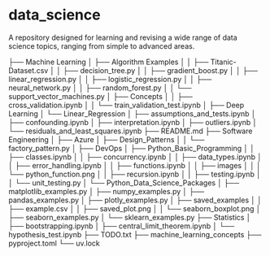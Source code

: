 # data_science

A repository designed for learning and revising a wide range of data science topics, ranging from simple to advanced areas.

├── Machine Learning
│   ├── Algorithm Examples
│   │   ├── Titanic-Dataset.csv
│   │   ├── decision_tree.py
│   │   ├── gradient_boost.py
│   │   ├── linear_regression.py
│   │   ├── logistic_regression.py
│   │   ├── neural_network.py
│   │   ├── random_forest.py
│   │   └── support_vector_machines.py
│   ├── Concepts
│   │   ├── cross_validation.ipynb
│   │   └── train_validation_test.ipynb
│   ├── Deep Learning
│   └── Linear_Regression
│       ├── assumptions_and_tests.ipynb
│       ├── confounding.ipynb
│       ├── interpretation.ipynb
│       ├── outliers.ipynb
│       └── residuals_and_least_squares.ipynb
├── README.md
├── Software Engineering
│   ├── Azure
│   ├── Design_Patterns
│   │   └── factory_pattern.py
│   ├── DevOps
│   ├── Python_Basic_Programming
│   │   ├── classes.ipynb
│   │   ├── concurrency.ipynb
│   │   ├── data_types.ipynb
│   │   ├── error_handling.ipynb
│   │   ├── functions.ipynb
│   │   ├── images
│   │   │   └── python_function.png
│   │   ├── recursion.ipynb
│   │   ├── testing.ipynb
│   │   └── unit_testing.py
│   └── Python_Data_Science_Packages
│       ├── matplotlib_examples.py
│       ├── numpy_examples.py
│       ├── pandas_examples.py
│       ├── plotly_examples.py
│       ├── saved_examples
│       │   ├── example.csv
│       │   ├── saved_plot.png
│       │   └── seaborn_boxplot.png
│       ├── seaborn_examples.py
│       └── sklearn_examples.py
├── Statistics
│   ├── bootstrapping.ipynb
│   ├── central_limit_theorem.ipynb
│   └── hypothesis_test.ipynb
├── TODO.txt
├── machine_learning_concepts
├── pyproject.toml
└── uv.lock